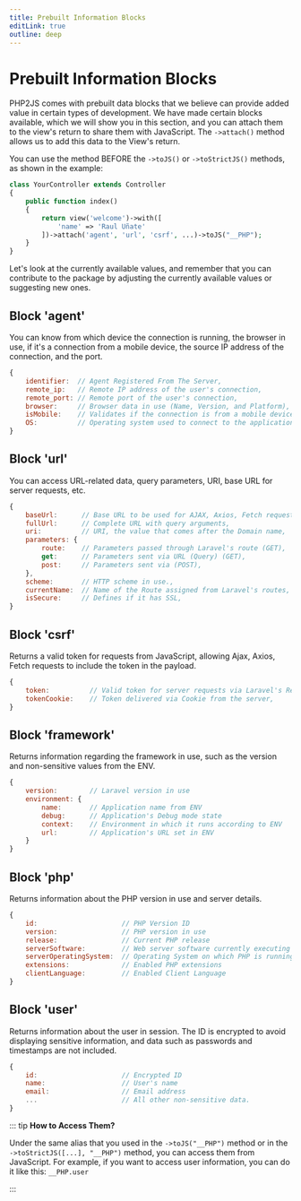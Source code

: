 ```yaml
---
title: Prebuilt Information Blocks
editLink: true
outline: deep
---
```


# Prebuilt Information Blocks

PHP2JS comes with prebuilt data blocks that we believe can provide added value in certain types of development. We have made certain blocks available, which we will show you in this section, and you can attach them to the view's return to share them with JavaScript. The `->attach()` method allows us to add this data to the View's return.

You can use the method BEFORE the `->toJS()` or `->toStrictJS()` methods, as shown in the example:

```php
class YourController extends Controller
{
	public function index()
	{
		return view('welcome')->with([
			'name' => 'Raul Uñate'
		])->attach('agent', 'url', 'csrf', ...)->toJS("__PHP");
	}
}
```

Let's look at the currently available values, and remember that you can contribute to the package by adjusting the currently available values or suggesting new ones.

## Block 'agent'

You can know from which device the connection is running, the browser in use, if it's a connection from a mobile device, the source IP address of the connection, and the port.

```javascript
{
	identifier:  // Agent Registered From The Server,
	remote_ip:   // Remote IP address of the user's connection,
	remote_port: // Remote port of the user's connection,
	browser:     // Browser data in use (Name, Version, and Platform),
	isMobile:    // Validates if the connection is from a mobile device.
	OS:          // Operating system used to connect to the application.
}
```

## Block 'url'

You can access URL-related data, query parameters, URI, base URL for server requests, etc.

```javascript
{
	baseUrl:      // Base URL to be used for AJAX, Axios, Fetch requests, etc.,
	fullUrl:      // Complete URL with query arguments,
	uri:          // URI, the value that comes after the Domain name,
	parameters: {
		route:    // Parameters passed through Laravel's route (GET),
		get:      // Parameters sent via URL (Query) (GET),
		post:     // Parameters sent via (POST),
	},
	scheme:       // HTTP scheme in use.,
	currentName:  // Name of the Route assigned from Laravel's routes,
	isSecure:     // Defines if it has SSL,
}
```

## Block 'csrf'

Returns a valid token for requests from JavaScript, allowing Ajax, Axios, Fetch requests to include the token in the payload.

```javascript
{
	token:          // Valid token for server requests via Laravel's Request,
	tokenCookie:    // Token delivered via Cookie from the server,
}
```

## Block 'framework'

Returns information regarding the framework in use, such as the version and non-sensitive values from the ENV.

```javascript
{
	version:        // Laravel version in use
	environment: {
		name:       // Application name from ENV
		debug:      // Application's Debug mode state
		context:    // Environment in which it runs according to ENV
		url:        // Application's URL set in ENV
	}
}
```

## Block 'php'

Returns information about the PHP version in use and server details.

```javascript
{
	id:                     // PHP Version ID
	version:                // PHP version in use
	release:                // Current PHP release
	serverSoftware:         // Web server software currently executing the script
	serverOperatingSystem:  // Operating System on which PHP is running
	extensions:             // Enabled PHP extensions
	clientLanguage:         // Enabled Client Language
}
```

## Block 'user'

Returns information about the user in session. The ID is encrypted to avoid displaying sensitive information, and data such as passwords and timestamps are not included.

```javascript
{
	id:                     // Encrypted ID
	name:                   // User's name
	email:                  // Email address
	...                     // All other non-sensitive data.
}
```

::: tip **How to Access Them?**

Under the same alias that you used in the `->toJS("__PHP")` method or in the `->toStrictJS([...], "__PHP")` method, you can access them from JavaScript. For example, if you want to access user information, you can do it like this: `__PHP.user`

:::